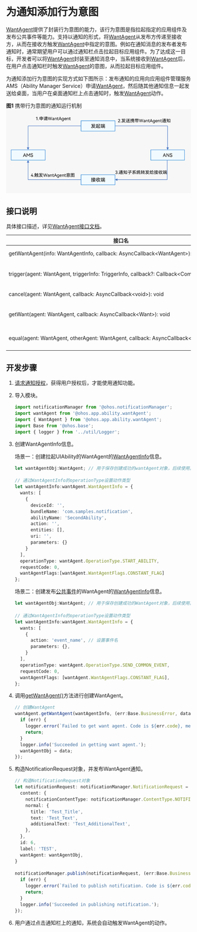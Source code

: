 # 为通知添加行为意图

[WantAgent](../reference/apis/js-apis-app-ability-wantAgent.md)提供了封装行为意图的能力，该行为意图是指拉起指定的应用组件及发布公共事件等能力。支持以通知的形式，将[WantAgent](../reference/apis/js-apis-app-ability-wantAgent.md)从发布方传递至接收方，从而在接收方触发[WantAgent](../reference/apis/js-apis-app-ability-wantAgent.md)中指定的意图。例如在通知消息的发布者发布通知时，通常期望用户可以通过通知栏点击拉起目标应用组件。为了达成这一目标，开发者可以将[WantAgent](../reference/apis/js-apis-app-ability-wantAgent.md)封装至通知消息中，当系统接收到[WantAgent](../reference/apis/js-apis-app-ability-wantAgent.md)后，在用户点击通知栏时触发[WantAgent](../reference/apis/js-apis-app-ability-wantAgent.md)的意图，从而拉起目标应用组件。

为通知添加行为意图的实现方式如下图所示：发布通知的应用向应用组件管理服务AMS（Ability Manager Service）申请[WantAgent](../reference/apis/js-apis-app-ability-wantAgent.md)，然后随其他通知信息一起发送给桌面，当用户在桌面通知栏上点击通知时，触发[WantAgent](../reference/apis/js-apis-app-ability-wantAgent.md)动作。

**图1** 携带行为意图的通知运行机制  
![notification-with-wantagent](figures/notification-with-wantagent.png)


## 接口说明

具体接口描述，详见[WantAgent接口文档](../reference/apis/js-apis-app-ability-wantAgent.md)。

| **接口名** | **描述** |
| -------- | -------- |
| getWantAgent(info:&nbsp;WantAgentInfo,&nbsp;callback:&nbsp;AsyncCallback&lt;WantAgent&gt;):&nbsp;void | 创建WantAgent。 |
| trigger(agent:&nbsp;WantAgent,&nbsp;triggerInfo:&nbsp;TriggerInfo,&nbsp;callback?:&nbsp;Callback&lt;CompleteData&gt;):&nbsp;void | 触发WantAgent意图。 |
| cancel(agent:&nbsp;WantAgent,&nbsp;callback:&nbsp;AsyncCallback&lt;void&gt;):&nbsp;void | 取消WantAgent。 |
| getWant(agent:&nbsp;WantAgent,&nbsp;callback:&nbsp;AsyncCallback&lt;Want&gt;):&nbsp;void | 获取WantAgent的want。 |
| equal(agent:&nbsp;WantAgent,&nbsp;otherAgent:&nbsp;WantAgent,&nbsp;callback:&nbsp;AsyncCallback&lt;boolean&gt;):&nbsp;void | 判断两个WantAgent实例是否相等。 |


## 开发步骤

1. [请求通知授权](notification-enable.md)，获得用户授权后，才能使用通知功能。

2. 导入模块。

   ```typescript
   import notificationManager from '@ohos.notificationManager';
   import wantAgent from '@ohos.app.ability.wantAgent';
   import { WantAgent } from '@ohos.app.ability.wantAgent';
   import Base from '@ohos.base';
   import { logger } from '../util/Logger';
   ```

3. 创建WantAgentInfo信息。

   场景一：创建拉起UIAbility的WantAgent的[WantAgentInfo](../reference/apis/js-apis-inner-wantAgent-wantAgentInfo.md)信息。

   ```typescript
   let wantAgentObj:WantAgent; // 用于保存创建成功的wantAgent对象，后续使用其完成触发的动作。
   
   // 通过WantAgentInfo的operationType设置动作类型
   let wantAgentInfo:wantAgent.WantAgentInfo = {
     wants: [
       {
         deviceId: '',
         bundleName: 'com.samples.notification',
         abilityName: 'SecondAbility',
         action: '',
         entities: [],
         uri: '',
         parameters: {}
       }
     ],
     operationType: wantAgent.OperationType.START_ABILITY,
     requestCode: 0,
     wantAgentFlags:[wantAgent.WantAgentFlags.CONSTANT_FLAG]
   };
   ```

   场景二：创建发布[公共事件](../application-models/common-event-overview.md)的WantAgent的[WantAgentInfo](../reference/apis/js-apis-inner-wantAgent-wantAgentInfo.md)信息。

   ```typescript
   let wantAgentObj:WantAgent; // 用于保存创建成功的WantAgent对象，后续使用其完成触发的动作。
   
   // 通过WantAgentInfo的operationType设置动作类型
   let wantAgentInfo:wantAgent.WantAgentInfo = {
     wants: [
       {
         action: 'event_name', // 设置事件名
         parameters: {},
       }
     ],
     operationType: wantAgent.OperationType.SEND_COMMON_EVENT,
     requestCode: 0,
     wantAgentFlags: [wantAgent.WantAgentFlags.CONSTANT_FLAG],
   };
   ```

4. 调用[getWantAgent()](../reference/apis/js-apis-app-ability-wantAgent.md#wantagentgetwantagent)方法进行创建WantAgent。

   ```typescript
   // 创建WantAgent
   wantAgent.getWantAgent(wantAgentInfo, (err:Base.BusinessError, data:WantAgent) => {
     if (err) {
       logger.error(`Failed to get want agent. Code is ${err.code}, message is ${err.message}`);
       return;
     }
     logger.info('Succeeded in getting want agent.');
     wantAgentObj = data;
   });
   ```

5. 构造NotificationRequest对象，并发布WantAgent通知。

   ```typescript
   // 构造NotificationRequest对象
   let notificationRequest: notificationManager.NotificationRequest = {
     content: {
       notificationContentType: notificationManager.ContentType.NOTIFICATION_CONTENT_BASIC_TEXT,
       normal: {
         title: 'Test_Title',
         text: 'Test_Text',
         additionalText: 'Test_AdditionalText',
       },
     },
     id: 6,
     label: 'TEST',
     wantAgent: wantAgentObj,
   }
   
   notificationManager.publish(notificationRequest, (err:Base.BusinessError) => {
     if (err) {
       logger.error(`Failed to publish notification. Code is ${err.code}, message is ${err.message}`);
       return;
     }
     logger.info('Succeeded in publishing notification.');
   });
   ```

6. 用户通过点击通知栏上的通知，系统会自动触发WantAgent的动作。
